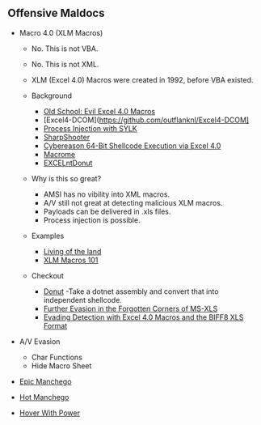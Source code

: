 ## Offensive Maldocs

- Macro 4.0 (XLM Macros)
	- No. This is not VBA.
	- No. This is not XML.
	- XLM (Excel 4.0) Macros were created in 1992, before VBA existed.

	- Background
		- [Old School: Evil Excel 4.0 Macros](https://outflank.nl/blog/2018/10/06/old-school-evil-excel-4-0-macros-xlm/)
		- [Excel4-DCOM](https://github.com/outflanknl/Excel4-DCOM]
		- [Process Injection with SYLK](https://outflank.nl/blog/2019/10/30/abusing-the-sylk-file-format/)
		- [SharpShooter](https://github.com/mdsecactivebreach/SharpShooter)
		- [Cybereason 64-Bit Shellcode Execution via Excel 4.0](https://www.cybereason.com/blog/excel4.0-macros-now-with-twice-the-bits)
		- [Macrome](https://github.com/michaelweber/Macrome)
		- [EXCELntDonut](https://github.com/FortyNorthSecurity/EXCELntDonut)

	- Why is this so great?
		- AMSI has no vibility into XML macros.
		- A/V still not great at detecting malicious XLM macros.
		- Payloads can be delivered in .xls files.
		- Process injection is possible.

	- Examples
		- [Living of the land](https://inquest.net/blog/2019/01/29/Carving-Sneaky-XLM-Files)
		- [XLM Macros 101](https://hatching.io/blog/excel-xlm-extraction/)

	- Checkout
		- [Donut](https://github.com/TheWover/donut)
			-Take a dotnet assembly and convert that into independent shellcode.
		- [Further Evasion in the Forgotten Corners of MS-XLS](https://malware.pizza/2020/06/19/further-evasion-in-the-forgotten-corners-of-ms-xls/)
		- [Evading Detection with Excel 4.0 Macros and the BIFF8 XLS Format](https://malware.pizza/2020/05/12/evading-av-with-excel-macros-and-biff8-xls/)

- A/V Evasion
	- Char Functions
	- Hide Macro Sheet
	
- [Epic Manchego](https://blog.nviso.eu/2020/09/01/epic-manchego-atypical-maldoc-delivery-brings-flurry-of-infostealers/)

- [Hot Manchego](https://github.com/FortyNorthSecurity/hot-manchego)

- [Hover With Power](https://github.com/ethanhunnt/Hover_with_Power)
